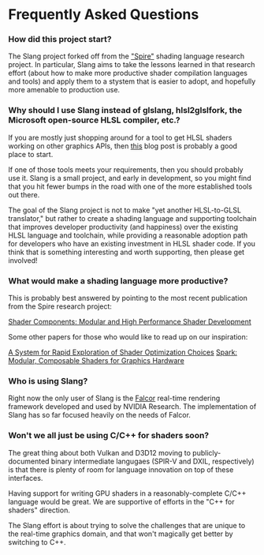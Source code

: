 Frequently Asked Questions
==========================

### How did this project start?

The Slang project forked off from the ["Spire"](https://github.com/spire-lang/spire) shading language research project.
In particular, Slang aims to take the lessons learned in that research effort (about how to make more productive shader compilation languages and tools) and apply them to a stystem that is easier to adopt, and hopefully more amenable to production use.

### Why should I use Slang instead of glslang, hlsl2glslfork, the Microsoft open-source HLSL compiler, etc.?

If you are mostly just shopping around for a tool to get HLSL shaders working on other graphics APIs, then [this](http://aras-p.info/blog/2014/03/28/cross-platform-shaders-in-2014/) blog post is probably a good place to start.

If one of those tools meets your requirements, then you should probably use it.
Slang is a small project, and early in development, so you might find that you hit fewer bumps in the road with one of the more established tools out there.

The goal of the Slang project is not to make "yet another HLSL-to-GLSL translator," but rather to create a shading language and supporting toolchain that improves developer productivity (and happiness) over the existing HLSL language and toolchain, while providing a reasonable adoption path for developers who have an existing investment in HLSL shader code.
If you think that is something interesting and worth supporting, then please get involved!

### What would make a shading language more productive?

This is probably best answered by pointing to the most recent publication from the Spire research project:

[Shader Components: Modular and High Performance Shader Development](http://graphics.cs.cmu.edu/projects/shadercomp/)

Some other papers for those who would like to read up on our inspiration:

[A System for Rapid Exploration of Shader Optimization Choices](http://graphics.cs.cmu.edu/projects/spire/)
[Spark: Modular, Composable Shaders for Graphics Hardware](https://graphics.stanford.edu/papers/spark/)

### Who is using Slang?

Right now the only user of Slang is the [Falcor](https://github.com/NVIDIA/Falcor) real-time rendering framework developed and used by NVIDIA Research.
The implementation of Slang has so far focused heavily on the needs of Falcor.

### Won't we all just be using C/C++ for shaders soon?

The great thing about both Vulkan and D3D12 moving to publicly-documented binary intermediate langugaes (SPIR-V and DXIL, respectively) is that there is plenty of room for language innovation on top of these interfaces.

Having support for writing GPU shaders in a reasonably-complete C/C++ language would be great.
We are supportive of efforts in the "C++ for shaders" direction.

The Slang effort is about trying to solve the challenges that are unique to the real-time graphics domain, and that won't magically get better by switching to C++.
